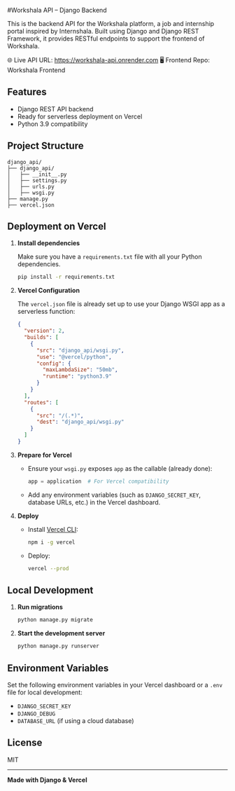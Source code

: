 #Workshala API – Django Backend

This is the backend API for the Workshala platform, a job and internship portal inspired by Internshala. Built using Django and Django REST Framework, it provides RESTful endpoints to support the frontend of Workshala.

🌐 Live API URL: https://workshala-api.onrender.com
🖥️ Frontend Repo: Workshala Frontend


## Features

- Django REST API backend
- Ready for serverless deployment on Vercel
- Python 3.9 compatibility

## Project Structure

```
django_api/
├── django_api/
│   ├── __init__.py
│   ├── settings.py
│   ├── urls.py
│   ├── wsgi.py
├── manage.py
├── vercel.json
```

## Deployment on Vercel

1. **Install dependencies**

   Make sure you have a `requirements.txt` file with all your Python dependencies.

   ```sh
   pip install -r requirements.txt
   ```

2. **Vercel Configuration**

   The `vercel.json` file is already set up to use your Django WSGI app as a serverless function:

   ```json
   {
     "version": 2,
     "builds": [
       {
         "src": "django_api/wsgi.py",
         "use": "@vercel/python",
         "config": {
           "maxLambdaSize": "50mb",
           "runtime": "python3.9"
         }
       }
     ],
     "routes": [
       {
         "src": "/(.*)",
         "dest": "django_api/wsgi.py"
       }
     ]
   }
   ```

3. **Prepare for Vercel**

   - Ensure your `wsgi.py` exposes `app` as the callable (already done):

     ```python
     app = application  # For Vercel compatibility
     ```

   - Add any environment variables (such as `DJANGO_SECRET_KEY`, database URLs, etc.) in the Vercel dashboard.

4. **Deploy**

   - Install [Vercel CLI](https://vercel.com/download):

     ```sh
     npm i -g vercel
     ```

   - Deploy:

     ```sh
     vercel --prod
     ```

## Local Development

1. **Run migrations**

   ```sh
   python manage.py migrate
   ```

2. **Start the development server**

   ```sh
   python manage.py runserver
   ```

## Environment Variables

Set the following environment variables in your Vercel dashboard or a `.env` file for local development:

- `DJANGO_SECRET_KEY`
- `DJANGO_DEBUG`
- `DATABASE_URL` (if using a cloud database)

## License

MIT

---

**Made with Django & Vercel**